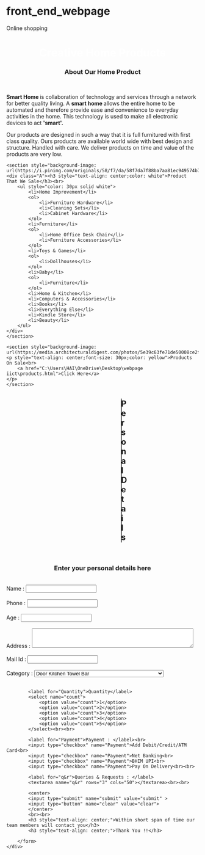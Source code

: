 # front_end_webpage
Online shopping 

<!DOCTYPE html>
<html>
<head>
    <title>Online Shopping</title>
    <style type="text/css">
        . A {
            border: 2px solid grey;
            margin-left: 300px;
            margin-right: 300px;
            margin-top: 30px;
            background-color: transparent;
            color: white;
            font-size: 24px;
        }
    </style>
</head>
<body>
    <h1 style="text-align: center;color: white;background-image: url(https://www.drhorton.com/-/media/DRHorton/Teasers/fpo-why-carousel-dsktp/brand-carousel-EXP.ashx?h=488&w=1135&la=en&hash=DB133F5BEECD85326A0A920219075A0AE8F39C41);">Creative Home Products</h1>
    <section style="background-image: url(https://www.kataak.co.in/webroot/mobile/images/main_banner.jpg);">
    <div class="A"><h3 style="text-align: center">About Our Home Product</h3><br>
        <p><strong>Smart Home </strong> is collaboration of technology and services through a network for better quality living. A <strong>smart home </strong> allows the entire home to be automated and therefore provide ease and convenience to everyday activities in the home. This technology is used to make all electronic devices to act <strong>'smart'.</strong></p>
        <p>Our products are designed in such a way that it is full furnitured with first class quality. Ours products are available world wide with best design and structure. Handled with care. We deliver products on time and value of the products are very low. </p>
    </div>
    <p>
    </p>
    </section>
 
    <section style="background-image: url(https://i.pinimg.com/originals/58/f7/da/58f7da7f88ba7aa81ec949574b7e0971.jpg);">
    <div class="A"><h3 style="text-align: center;color: white">Product That We Sale</h3><br>
        <ul style="color: 30px solid white">
            <li>Home Improvement</li>
            <ol>
                <li>Furniture Hardware</li>
                <li>Cleaning Sets</li>
                <li>Cabinet Hardware</li>
            </ol>
            <li>Furniture</li>
            <ol>
                <li>Home Office Desk Chair</li>
                <li>Furniture Accessories</li>
            </ol>
            <li>Toys & Games</li>
            <ol>
                <li>Dollhouses</li>
            </ol>
            <li>Baby</li>
            <ol>
                <li>Furniture</li>
            </ol>
            <li>Home & Kitchen</li>
            <li>Computers & Accessories</li>
            <li>Books</li>
            <li>Everything Else</li>
            <li>Kindle Store</li>
            <li>Beauty</li>
        </ul>
    </div>
    </section>
 
    <section style="background-image: url(https://media.architecturaldigest.com/photos/5e39c63fe71de50008ce2f78/master/w_1600%2Cc_limit/HEM_NACKA_1609_2048x2048.jpg);">
    <p style="text-align: center;font-size: 30px;color: yellow">Products On Sale<br>
        <a href="C:\Users\HAI\OneDrive\Desktop\webpage iict\products.html">Click Here</a>
    </p>
    </section>
 
</body>
</html>

<!DOCTYPE html>
<html>
<head>
    <title>Products On Sale</title>
    <style type="text/css">
        .pic{
            height: 300px;
            width: 300px;
            float: left;
            padding: 60px;
        }
 
        .socialmedia{
            border: 1px solid grey;
            margin-left: 300px;
            margin-right: 300px;
            margin-top: 1800px;
            background-color: lightyellow;
        }
 
        #media{
            top: 10px;
            max-height: 50px;
            width: 600px;
            
        }
        
    </style>
 
</head>
<body style="background-image: url(https://img.freepik.com/free-vector/elegant-white-background-with-shiny-lines_1017-17580.jpg?size=1000&ext=jpg);">
 
    <div>
    <h1 style="text-align: center; color: brown">Products Available<br><br></h1>
    <h3 style="text-align: center; font-size: 35px">Home Improvement Products</h3>
 
    <section>
    <a href="C:\Users\HAI\OneDrive\Desktop\webpage iict\form.html" target="_blank"><div class="pic"><figure><img src="https://m.media-amazon.com/images/I/71vrtRq45kL._AC_UL320_.jpg"><figcaption style="font-size: 24px">Door Kitchen Towel Bar</figcaption></figure></div>
    </a>
 
    <a href="C:\Users\HAI\OneDrive\Desktop\webpage iict\form.html" target="_blank"><div class="pic"><figure><img src="https://m.media-amazon.com/images/I/716OnT32WgL._AC_UL320_.jpg"><figcaption style="font-size: 24px">E-Elite spin mop</figcaption></figure></div>
    </a>
 
    <a href="C:\Users\HAI\OneDrive\Desktop\webpage iict\form.html" target="_blank"><div class="pic"><figure><img src="https://m.media-amazon.com/images/I/81C6FTSMnuL._AC_UL320_.jpg"><figcaption style="font-size: 24px">Cabinet Plastic Bathroom Shelf</figcaption></figure></div>
    </a>
 
    <a href="C:\Users\HAI\OneDrive\Desktop\webpage iict\form.html" target="_blank"><div class="pic"><figure><img src="https://images-na.ssl-images-amazon.com/images/I/61HbU5HsmWL._AC_UL320_.jpg"><figcaption style="font-size: 24px">Office Task Desk Chairs</figcaption></figure></div>
    </a>
 
    <a href="C:\Users\HAI\OneDrive\Desktop\webpage iict\form.html" target="_blank"><div class="pic"><figure><img src="https://m.media-amazon.com/images/I/81BQvRGnYZL._AC_UL320_.jpg"><figcaption style="font-size: 24px">Strong And Heavy New Look Bathroom Cabinet</figcaption></figure></div>
    </a>
 
    <a href="C:\Users\HAI\OneDrive\Desktop\webpage iict\form.html" target="_blank"><div class="pic"><figure><img src="https://m.media-amazon.com/images/I/61gysM95GxL._AC_UL320_.jpg"><figcaption style="font-size: 24px">Furniture Cafe Wooden Intersecting Wall Shelves</figcaption></figure></div>
    </a>
 
    <a href="C:\Users\HAI\OneDrive\Desktop\webpage iict\form.html" target="_blank"><div class="pic"><figure><img src="https://m.media-amazon.com/images/I/71L0eCa2s7L._AC_UL320_.jpg"><figcaption style="font-size: 24px">Miniture Dollhouse House With Lights</figcaption></figure></div>
    </a>
 
    <a href="C:\Users\HAI\OneDrive\Desktop\webpage iict\form.html" target="_blank"><div class="pic"><figure><img src="https://images-na.ssl-images-amazon.com/images/G/01/img18/home/Harmony/storefront/2020/Q1/Spring_Storefront_KitchenDin_KitchenRef_2_column_desktop_._UL320_.jpg"><figcaption style="font-size: 24px">Kitchen & Dining</figcaption></figure></div>
    </a>
 
    <a href="C:\Users\HAI\OneDrive\Desktop\webpage iict\form.html" target="_blank"><div class="pic"><figure><img src="https://encrypted-tbn0.gstatic.com/images?q=tbn%3AANd9GcSpgIOX9M1BWxbXOe2ePFigRrywVrSvbl2JIFlwvCAzC8eZOZQTivQpjq5CPR8&usqp=CAc"><figcaption style="font-size: 24px">Solid Wood Voted Grand-Book Shelf</figcaption></figure></div>
    </a>
 
    <a href="C:\Users\HAI\OneDrive\Desktop\webpage iict\form.html" target="_blank"><div class="pic"><figure><img src="https://m.media-amazon.com/images/I/81KL-5uBZdL._AC_UL320_.jpg"><figcaption style="font-size: 24px">3D Printed Carpet Rug</figcaption></figure></div>
    </a>
 
    <a href="C:\Users\HAI\OneDrive\Desktop\webpage iict\form.html" target="_blank"><div class="pic"><figure><img src="https://m.media-amazon.com/images/I/51qWv4KPdbL._AC_UL320_.jpg"><figcaption style="font-size: 24px">Hardwood Modern Fabric L Shape Sofa</figcaption></figure></div>
    </a>
 
    <a href="C:\Users\HAI\OneDrive\Desktop\webpage iict\form.html" target="_blank"><div class="pic"><figure><img src="https://m.media-amazon.com/images/I/71mZawr34KL._AC_UL320_.jpg"><figcaption style="font-size: 24px">Wood Box Storage With King Size Bed In Denver Oak</figcaption></figure></div>
    </a>
    </section>
    </div>
 
 
    <section>
    <div>
        <div class="socialmedia"><h3 style="color: red;text-align: center;">For Further Information Contact Us On</h3>
 
            <figure ><img src="https://upload.wikimedia.org/wikipedia/commons/thumb/e/e7/Instagram_logo_2016.svg/1200px-Instagram_logo_2016.svg.png" height="50px" width="50px" style="float: left;padding-left: 55px;padding-right: 20px"></figure>
 
            <figure ><img src="https://images.idgesg.net/images/article/2018/05/gmail_logo-100758589-large.jpg" height="50px" width="50px" style="float: left;padding-left: 55px;padding-right: 20px"></figure>
 
            <figure ><img src="https://imageog.flaticon.com/icons/png/512/124/124010.png?size=1200x630f&pad=10,10,10,10&ext=png&bg=FFFFFFFF" height="50px" width="50px" style="float: left;padding-left: 55px;padding-right: 20px"></figure>
 
            <figure ><img src="https://cdn2.iconfinder.com/data/icons/social-media-square-set/960/Twitter_Sq-512.png" height="50px" width="50px" style="float: left;padding-left: 55px;padding-right: 20px"></figure>
 
            <figure ><img src="https://cdn0.iconfinder.com/data/icons/social-flat-rounded-rects/512/telegram-512.png" height="50px" width="50px" style="float: left;padding-left: 55px;padding-right: 20px"></figure>
        </div>
    </div>
    </section>
 
</body>
</html>

<!DOCTYPE html>
<html>
<head>
    <title>Personal Details</title>
    <style type="text/css">
        .A{
            border: 1px solid black;
            margin-top: 30px;
            margin-left: 300px;
            margin-right: 300px;
            background-color: lightyellow;
        }
    </style>
</head>
<body style="background-image: url(https://img.freepik.com/free-photo/stack-clean-towels-white-table-background-copy-space_44344-1207.jpg?size=850&ext=jpg);">
    <h2 style="background-color: lightyellow;text-align: center;margin-right: 300px;margin-left: 300px;border: 1px solid black">Personal Details</h2>
    <div class="A">
        <form method="POST" action="form.php">
            <br>
            <h3 style="text-align: center;">Enter your personal details here</h3><br>
            <label for="Name">Name : </label>
            <input type="text" name="Name"><br><br>
            <label for="Phone">Phone : </label>
            <input type="text" name="Phone"><br><br>
            <label for="Age">Age : </label>
            <input type="text" name="Age"><br><br>
            <label for="Address">Address : </label>
            <textarea name="Address" rows="3" cols="50"></textarea><br><br>
            <label for="Mail">Mail Id : </label>
            <input type="Mail" name="Mail"><br><br>
            <label for="Category">Category : </label>
            <select name="Category">
                <option value="Home Improvement">Door Kitchen Towel Bar</option>
                <option value="Home Improvement">E-Elite Spin Mop</option>
                <option value="Home Improvement">Cabinet Plastic Bathroom Shelf</option>
                <option value="Furniture">office Task Desk Chairs</option>
                <option value="Furniture">Strong And Heavy New Look Bathroom Cabinet</option>
                <option value="Furniture">Furniture Cafe Wooden Intersecting Wall Shelves</option>
                <option value="Dollhouse">Miniture Dollhouse House With lights</option>
                <option value="Home & Kitchen">kitchen & Dining</option>
                <option value="Home & Kitchen">3D Printed Carpet Rug</option>
                <option value="Books">Solid Wood Voted Grand-Book Shelf</option>
                <option value="Hall">Hardwood Modern Fabric L Shape Sofa</option>
                <option value="Room">Wood Box Storage With king Size Bed In Denver Oak</option>
            </select><br><br>
 
            <label for="Quantity">Quantity</label>
            <select name="count">
                <option value="count">1</option>
                <option value="count">2</option>
                <option value="count">3</option>
                <option value="count">4</option>
                <option value="count">5</option>
            </select><br><br>
 
            <label for="Payment">Payment : </label><br>
            <input type="checkbox" name="Payment">Add Debit/Credit/ATM Card<br>
            <input type="checkbox" name="Payment">Net Banking<br>
            <input type="checkbox" name="Payment">BHIM UPI<br>
            <input type="checkbox" name="Payment">Pay On Delivery<br><br>
 
            <label for="q&r">Queries & Requests : </label>
            <textarea name="q&r" rows="3" cols="50"></textarea><br><br>
 
            <center>
            <input type="submit" name="submit" value="submit" >
            <input type="button" name="clear" value="clear">
            </center>
            <br><br>
            <h3 style="text-align: center;">Within short span of time our team members will contact you</h3>
            <h3 style="text-align: center;">Thank You !!</h3>
 
        </form>
    </div>
 
</body>
</html>


